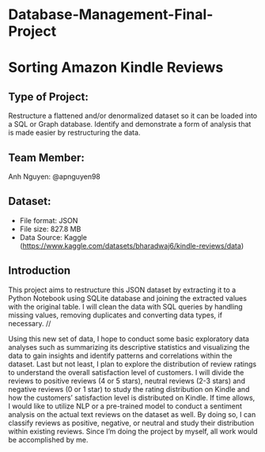 # Database-Management-Final-Project
# Sorting Amazon Kindle Reviews

## Type of Project:
Restructure a flattened and/or denormalized dataset so it can be loaded into a SQL or Graph database. 
Identify and demonstrate a form of analysis that is made easier by restructuring the data.

## Team Member:
Anh Nguyen: @apnguyen98

## Dataset:
+ File format: JSON
+ File size: 827.8 MB
+ Data Source: Kaggle (https://www.kaggle.com/datasets/bharadwaj6/kindle-reviews/data)


## Introduction

This project aims to restructure this JSON dataset by extracting it to a Python Notebook using SQLite database and joining the extracted values 
with the original table. I will clean the data with SQL queries by handling missing values, 
removing duplicates and converting data types, if necessary. //

Using this new set of data, I hope 
to conduct some basic exploratory data analyses such as summarizing its descriptive statistics 
and visualizing the data to gain insights and identify patterns and correlations within the 
dataset. Last but not least, I plan to explore the distribution of review ratings to understand the 
overall satisfaction level of customers. I will divide the reviews to positive reviews (4 or 5 stars), 
neutral reviews (2-3 stars) and negative reviews (0 or 1 star) to study the rating distribution on 
Kindle and how the customers’ satisfaction level is distributed on Kindle.
If time allows, I would like to utilize NLP or a pre-trained model to conduct a sentiment 
analysis on the actual text reviews on the dataset as well. By doing so, I can classify reviews as 
positive, negative, or neutral and study their distribution within existing reviews.
Since I’m doing the project by myself, all work would be accomplished by me.


